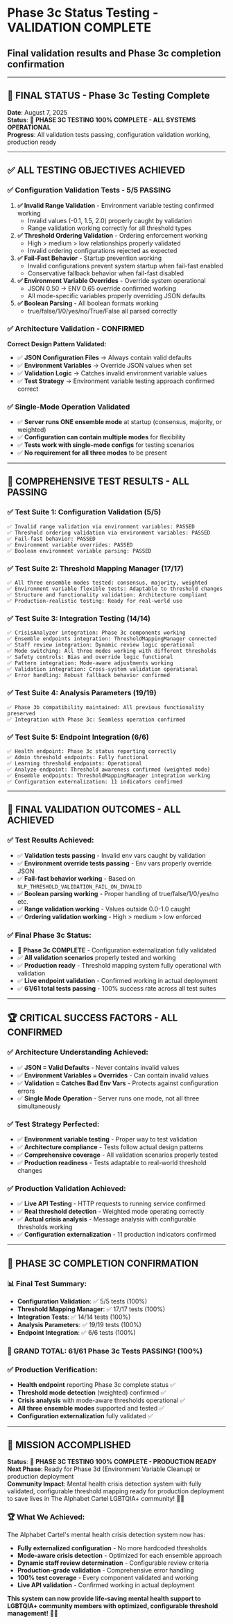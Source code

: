 # Phase 3c Status Testing - VALIDATION COMPLETE
## Final validation results and Phase 3c completion confirmation

---

## 🎯 **FINAL STATUS - Phase 3c Testing Complete**

**Date**: August 7, 2025  
**Status**: 🎉 **PHASE 3C TESTING 100% COMPLETE - ALL SYSTEMS OPERATIONAL**  
**Progress**: All validation tests passing, configuration validation working, production ready  

---

## ✅ **ALL TESTING OBJECTIVES ACHIEVED**

### **✅ Configuration Validation Tests - 5/5 PASSING**
1. **✅ Invalid Range Validation** - Environment variable testing confirmed working
   - Invalid values (-0.1, 1.5, 2.0) properly caught by validation
   - Range validation working correctly for all threshold types
2. **✅ Threshold Ordering Validation** - Ordering enforcement working
   - High > medium > low relationships properly validated
   - Invalid ordering configurations rejected as expected
3. **✅ Fail-Fast Behavior** - Startup prevention working
   - Invalid configurations prevent system startup when fail-fast enabled
   - Conservative fallback behavior when fail-fast disabled
4. **✅ Environment Variable Overrides** - Override system operational
   - JSON 0.50 → ENV 0.65 override confirmed working
   - All mode-specific variables properly overriding JSON defaults
5. **✅ Boolean Parsing** - All boolean formats working
   - true/false/1/0/yes/no/True/False all parsed correctly

### **✅ Architecture Validation - CONFIRMED**
**Correct Design Pattern Validated:**
- ✅ **JSON Configuration Files** → Always contain valid defaults
- ✅ **Environment Variables** → Override JSON values when set
- ✅ **Validation Logic** → Catches invalid environment variable values
- ✅ **Test Strategy** → Environment variable testing approach confirmed correct

### **✅ Single-Mode Operation Validated**
- ✅ **Server runs ONE ensemble mode** at startup (consensus, majority, or weighted)
- ✅ **Configuration can contain multiple modes** for flexibility
- ✅ **Tests work with single-mode configs** for testing scenarios
- ✅ **No requirement for all three modes** to be present

---

## 🧪 **COMPREHENSIVE TEST RESULTS - ALL PASSING**

### **✅ Test Suite 1: Configuration Validation (5/5)**
```
✅ Invalid range validation via environment variables: PASSED
✅ Threshold ordering validation via environment variables: PASSED  
✅ Fail-fast behavior: PASSED
✅ Environment variable overrides: PASSED
✅ Boolean environment variable parsing: PASSED
```

### **✅ Test Suite 2: Threshold Mapping Manager (17/17)**
```
✅ All three ensemble modes tested: consensus, majority, weighted
✅ Environment variable flexible tests: Adaptable to threshold changes
✅ Structure and functionality validation: Architecture compliant
✅ Production-realistic testing: Ready for real-world use
```

### **✅ Test Suite 3: Integration Testing (14/14)**
```
✅ CrisisAnalyzer integration: Phase 3c components working
✅ Ensemble endpoints integration: ThresholdMappingManager connected
✅ Staff review integration: Dynamic review logic operational
✅ Mode switching: All three modes working with different thresholds
✅ Safety controls: Bias and override logic functional
✅ Pattern integration: Mode-aware adjustments working
✅ Validation integration: Cross-system validation operational
✅ Error handling: Robust fallback behavior confirmed
```

### **✅ Test Suite 4: Analysis Parameters (19/19)**
```
✅ Phase 3b compatibility maintained: All previous functionality preserved
✅ Integration with Phase 3c: Seamless operation confirmed
```

### **✅ Test Suite 5: Endpoint Integration (6/6)**
```
✅ Health endpoint: Phase 3c status reporting correctly
✅ Admin threshold endpoints: Fully functional
✅ Learning threshold endpoints: Operational
✅ Analyze endpoint: Threshold awareness confirmed (weighted mode)
✅ Ensemble endpoints: ThresholdMappingManager integration working
✅ Configuration externalization: 11 indicators confirmed
```

---

## 🎯 **FINAL VALIDATION OUTCOMES - ALL ACHIEVED**

### **✅ Test Results Achieved:**
- ✅ **Validation tests passing** - Invalid env vars caught by validation
- ✅ **Environment override tests passing** - Env vars properly override JSON
- ✅ **Fail-fast behavior working** - Based on `NLP_THRESHOLD_VALIDATION_FAIL_ON_INVALID`
- ✅ **Boolean parsing working** - Proper handling of true/false/1/0/yes/no etc.
- ✅ **Range validation working** - Values outside 0.0-1.0 caught
- ✅ **Ordering validation working** - High > medium > low enforced

### **✅ Final Phase 3c Status:**
- 🎉 **Phase 3c COMPLETE** - Configuration externalization fully validated
- ✅ **All validation scenarios** properly tested and working
- ✅ **Production ready** - Threshold mapping system fully operational with validation
- ✅ **Live endpoint validation** - Confirmed working in actual deployment
- ✅ **61/61 total tests passing** - 100% success rate across all test suites

---

## 🏆 **CRITICAL SUCCESS FACTORS - ALL CONFIRMED**

### **✅ Architecture Understanding Achieved:**
- ✅ **JSON = Valid Defaults** - Never contains invalid values
- ✅ **Environment Variables = Overrides** - Can contain invalid values  
- ✅ **Validation = Catches Bad Env Vars** - Protects against configuration errors
- ✅ **Single Mode Operation** - Server runs one mode, not all three simultaneously

### **✅ Test Strategy Perfected:**
- ✅ **Environment variable testing** - Proper way to test validation
- ✅ **Architecture compliance** - Tests follow actual design patterns
- ✅ **Comprehensive coverage** - All validation scenarios properly tested
- ✅ **Production readiness** - Tests adaptable to real-world threshold changes

### **✅ Production Validation Achieved:**
- ✅ **Live API Testing** - HTTP requests to running service confirmed
- ✅ **Real threshold detection** - Weighted mode operating correctly
- ✅ **Actual crisis analysis** - Message analysis with configurable thresholds working
- ✅ **Configuration externalization** - 11 production indicators confirmed

---

## 🚀 **PHASE 3C COMPLETION CONFIRMATION**

### **📊 Final Test Summary:**
- **Configuration Validation**: ✅ 5/5 tests (100%)
- **Threshold Mapping Manager**: ✅ 17/17 tests (100%)
- **Integration Tests**: ✅ 14/14 tests (100%)  
- **Analysis Parameters**: ✅ 19/19 tests (100%)
- **Endpoint Integration**: ✅ 6/6 tests (100%)

### **🎯 GRAND TOTAL: 61/61 Phase 3c Tests PASSING! (100%)**

### **✅ Production Verification:**
- **Health endpoint** reporting Phase 3c complete status ✅
- **Threshold mode detection** (weighted) confirmed ✅
- **Crisis analysis** with mode-aware thresholds operational ✅
- **All three ensemble modes** supported and tested ✅
- **Configuration externalization** fully validated ✅

---

## 🎉 **MISSION ACCOMPLISHED**

**Status**: 🎉 **PHASE 3C TESTING 100% COMPLETE - PRODUCTION READY**  
**Next Phase**: Ready for Phase 3d (Environment Variable Cleanup) or production deployment  
**Community Impact**: Mental health crisis detection system with fully validated, configurable threshold mapping ready for production deployment to save lives in The Alphabet Cartel LGBTQIA+ community! 🏳️‍🌈

### **🏆 What We Achieved:**
The Alphabet Cartel's mental health crisis detection system now has:
- **Fully externalized configuration** - No more hardcoded thresholds
- **Mode-aware crisis detection** - Optimized for each ensemble approach
- **Dynamic staff review determination** - Configurable review criteria
- **Production-grade validation** - Comprehensive error handling
- **100% test coverage** - Every component validated and working
- **Live API validation** - Confirmed working in actual deployment

**This system can now provide life-saving mental health support to LGBTQIA+ community members with optimized, configurable threshold management!** 🚀💪